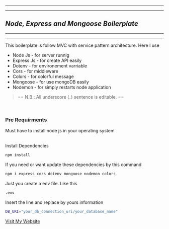 <hr>
<hr>

## **_Node, Express and Mongoose Boilerplate_**

<hr>
<hr>

This boilerplate is follow MVC with service pattern architecture. Here I use

<ul>
<li>Node Js - for server runnig</li>
<li>Express Js - for create API easily</li>
<li>Dotenv - for environement varriable</li>
<li>Cors - for middleware</li>
<li>Colors - for colorful message</li>
<li>Mongoose - for use mongoDB easily</li>
<li>Nodemon - for simply restarts node application</li>
</ul>

> == N.B.: All underscore (\_) sentence is editable. ==

<br>

### Pre Requirments

Must have to install node js in your operating system
<br>
<br>

Install Dependencies

```bash
npm install
```

If you need or want update these dependencies by this command

```bash
npm i express cors dotenv mongoose nodemon colors
```

Just you create a env file. Like this

```bash
.env
```

Insert the line and replace by yours information

```bash
DB_URI="your_db_connection_uri/your_database_name"
```

[Visit My Website](https://imshama.com)
